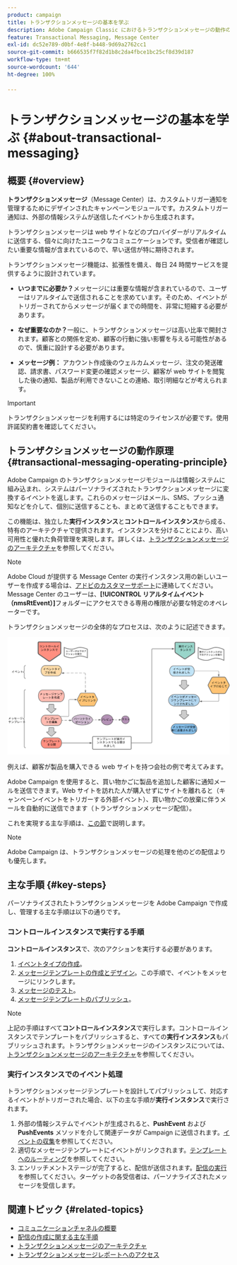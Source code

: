```yaml
---
product: campaign
title: トランザクションメッセージの基本を学ぶ
description: Adobe Campaign Classic におけるトランザクションメッセージの動作の仕組みと主な手順について説明します
feature: Transactional Messaging, Message Center
exl-id: dc52e789-d0bf-4e8f-b448-9d69a2762cc1
source-git-commit: b666535f7f82d1b8c2da4fbce1bc25cf8d39d187
workflow-type: tm+mt
source-wordcount: '644'
ht-degree: 100%

---
```



# トランザクションメッセージの基本を学ぶ {#about-transactional-messaging}



## 概要 {#overview}

**トランザクションメッセージ**（Message Center）は、カスタムトリガー通知を管理するためにデザインされたキャンペーンモジュールです。カスタムトリガー通知は、外部の情報システムが送信したイベントから生成されます。

トランザクションメッセージは web サイトなどのプロバイダーがリアルタイムに送信する、個々に向けたユニークなコミュニケーションです。受信者が確認したい重要な情報が含まれているので、早い送信が特に期待されます。

トランザクションメッセージ機能は、拡張性を備え、毎日 24 時間サービスを提供するように設計されています。

* **いつまでに必要か？**&#x200B;メッセージには重要な情報が含まれているので、ユーザーはリアルタイムで送信されることを求めています。そのため、イベントがトリガーされてからメッセージが届くまでの時間を、非常に短縮する必要があります。

* **なぜ重要なのか？**&#x200B;一般に、トランザクションメッセージは高い比率で開封されます。顧客との関係を定め、顧客の行動に強い影響を与える可能性があるので、慎重に設計する必要があります。

* **メッセージ例：** アカウント作成後のウェルカムメッセージ、注文の発送確認、請求書、パスワード変更の確認メッセージ、顧客が web サイトを閲覧した後の通知、製品が利用できないことの連絡、取引明細などが考えられます。

>[!IMPORTANT]
>
>トランザクションメッセージを利用するには特定のライセンスが必要です。使用許諾契約書を確認してください。

<!--Before starting with transactional messaging, make sure you read the corresponding [best practices and limitations]().-->

## トランザクションメッセージの動作原理 {#transactional-messaging-operating-principle}

Adobe Campaign のトランザクションメッセージモジュールは情報システムに組み込まれ、システムはパーソナライズされたトランザクションメッセージに変換するイベントを返します。これらのメッセージはメール、SMS、プッシュ通知などを介して、個別に送信することも、まとめて送信することもできます。

この機能は、独立した&#x200B;**実行インスタンス**&#x200B;と&#x200B;**コントロールインスタンス**&#x200B;から成る、特有のアーキテクチャで提供されます。インスタンスを分けることにより、高い可用性と優れた負荷管理を実現します。詳しくは、[トランザクションメッセージのアーキテクチャ](../../message-center/using/transactional-messaging-architecture.md)を参照してください。

>[!NOTE]
>
>Adobe Cloud が提供する Message Center の実行インスタンス用の新しいユーザーを作成する場合は、[アドビのカスタマーサポート](https://helpx.adobe.com/jp/enterprise/admin-guide.html/enterprise/using/support-for-experience-cloud.ug.html)に連絡してください。Message Center のユーザーは、**[!UICONTROL リアルタイムイベント（nmsRtEvent）]**&#x200B;フォルダーにアクセスできる専用の権限が必要な特定のオペレーターです。

トランザクションメッセージの全体的なプロセスは、次のように記述できます。

![](assets/transactional-msg-overview.png)

例えば、顧客が製品を購入できる ｗeb サイトを持つ会社の例で考えてみます。

Adobe Campaign を使用すると、買い物かごに製品を追加した顧客に通知メールを送信できます。Web サイトを訪れた人が購入せずにサイトを離れると（キャンペーンイベントをトリガーする外部イベント）、買い物かごの放棄に伴うメールを自動的に送信できます（トランザクションメッセージ配信）。

これを実現する主な手順は、[この節](#key-steps)で説明します。

>[!NOTE]
>
>Adobe Campaign は、トランザクションメッセージの処理を他のどの配信よりも優先します。

## 主な手順 {#key-steps}

パーソナライズされたトランザクションメッセージを Adobe Campaign で作成し、管理する主な手順は以下の通りです。

### コントロールインスタンスで実行する手順

**コントロールインスタンス**&#x200B;で、次のアクションを実行する必要があります。

1. [イベントタイプの作成](../../message-center/using/creating-event-types.md)。
1. [メッセージテンプレートの作成とデザイン](../../message-center/using/creating-the-message-template.md)。この手順で、イベントをメッセージにリンクします。
1. [メッセージのテスト](../../message-center/using/testing-message-templates.md)。
1. [メッセージテンプレートのパブリッシュ](../../message-center/using/publishing-message-templates.md)。

>[!NOTE]
>
>上記の手順はすべて&#x200B;**コントロールインスタンス**&#x200B;で実行します。コントロールインスタンスでテンプレートをパブリッシュすると、すべての&#x200B;**実行インスタンス**&#x200B;もパブリッシュされます。トランザクションメッセージのインスタンスについては、[トランザクションメッセージのアーキテクチャ](../../message-center/using/transactional-messaging-architecture.md)を参照してください。

### 実行インスタンスでのイベント処理

トランザクションメッセージテンプレートを設計してパブリッシュして、対応するイベントがトリガーされた場合、以下の主な手順が&#x200B;**実行インスタンス**&#x200B;で実行されます。

1. 外部の情報システムでイベントが生成されると、**PushEvent** および **PushEvents** メソッドを介して関連データが Campaign に送信されます。[イベントの収集](../../message-center/using/about-event-processing.md#event-collection)を参照してください。
1. 適切なメッセージテンプレートにイベントがリンクされます。[テンプレートへのルーティング](../../message-center/using/about-event-processing.md#routing-towards-a-template)を参照してください。
1. エンリッチメントステージが完了すると、配信が送信されます。[配信の実行](../../message-center/using/delivery-execution.md)を参照してください。ターゲットの各受信者は、パーソナライズされたメッセージを受信します。

## 関連トピック {#related-topics}

* [コミュニケーションチャネルの概要](../../delivery/using/communication-channels.md)
* [配信の作成に関する主な手順](../../delivery/using/steps-about-delivery-creation-steps.md)
* [トランザクションメッセージのアーキテクチャ](../../message-center/using/transactional-messaging-architecture.md)
* [トランザクションメッセージレポートへのアクセス](../../message-center/using/about-transactional-messaging-reports.md)
